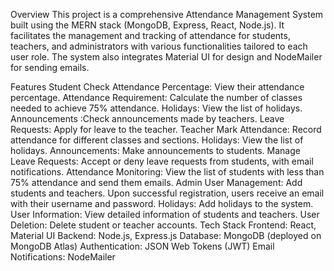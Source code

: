 Overview
This project is a comprehensive Attendance Management System built using the MERN stack (MongoDB, Express, React, Node.js). It facilitates the management and tracking of attendance for students, teachers, and administrators with various functionalities tailored to each user role. The system also integrates Material UI for design and NodeMailer for sending emails.

Features
Student
Check Attendance Percentage: View their attendance percentage.
Attendance Requirement: Calculate the number of classes needed to achieve 75% attendance.
Holidays: View the list of holidays.
Announcements :Check announcements made by teachers.
Leave Requests: Apply for leave to the teacher.
Teacher
Mark Attendance: Record attendance for different classes and sections.
Holidays: View the list of holidays.
Announcements: Make announcements to students.
Manage Leave Requests: Accept or deny leave requests from students, with email notifications.
Attendance Monitoring: View the list of students with less than 75% attendance and send them emails.
Admin
User Management: Add students and teachers. Upon successful registration, users receive an email with their username and password.
Holidays: Add holidays to the system.
User Information: View detailed information of students and teachers.
User Deletion: Delete student or teacher accounts.
Tech Stack
Frontend: React, Material UI
Backend: Node.js, Express.js
Database: MongoDB (deployed on MongoDB Atlas)
Authentication: JSON Web Tokens (JWT)
Email Notifications: NodeMailer
